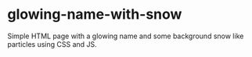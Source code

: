 # glowing-name-with-snow
Simple HTML page with a glowing name and some background snow like particles using CSS and JS.
